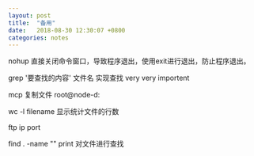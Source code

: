 ```yaml
---
layout: post
title:  "备用"
date:   2018-08-30 12:30:07 +0800
categories: notes
---
```




nohup 直接关闭命令窗口，导致程序退出，使用exit进行退出，防止程序退出。

grep '要查找的内容'  文件名  实现查找 very very importent

mcp 复制文件 root@node-d:

wc -l filename  显示统计文件的行数

ftp ip port 

find . -name "" print 对文件进行查找
